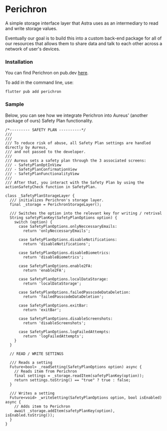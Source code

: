 # Perichron

A simple storage interface layer that Astra uses as an intermediary to read 
and write storage values. 

Eventually our goal is to build this into a custom back-end
package for all of our resources that allows them to share data and talk to each other across a network of user's devices. 

### Installation
You can find Perichron on pub.dev [here](https://pub.dev/packages/perichron). 

To add in the command line, use: 
```
flutter pub add perichron
```

### Sample
Below, you can see how we integrate Perichron into Aureus' (another package of ours) Safety Plan functionality. 

```
/*--------- SAFETY PLAN ----------*/
///
///
/// To reduce risk of abuse, all Safety Plan settings are handled directly by Aureus,
/// and not passed to the developer.
///
/// Aureus sets a safety plan through the 3 associated screens:
/// - SafetyPlanOptInView
/// - SafetyPlanConfirmationView
/// - SafetyPlanFunctionalityView
///
/// After that, you interact with the Safety Plan by using the actionSafetyCheck function in SafetyPlan.

class _SafetyPlanStorageLayer {
  /// initializes Perichron's storage layer. 
  final _storage = PerichronStorageLayer();

  /// Switches the option into the relevant key for writing / retrival
  String safetyPlanKey(SafetyPlanOptions option) {
    switch (option) {
      case SafetyPlanOptions.onlyNeccessaryEmails:
        return 'onlyNeccessaryEmails';

      case SafetyPlanOptions.disableNotifications:
        return 'disableNotifications';

      case SafetyPlanOptions.disableBiometrics:
        return 'disableBiometrics';

      case SafetyPlanOptions.enable2FA:
        return 'enable2FA';

      case SafetyPlanOptions.localDataStorage:
        return 'localDataStorage';

      case SafetyPlanOptions.failedPasscodeDataDeletion:
        return 'failedPasscodeDataDeletion';

      case SafetyPlanOptions.exitBar:
        return 'exitBar';

      case SafetyPlanOptions.disableScreenshots:
        return 'disableScreenshots';

      case SafetyPlanOptions.logFailedAttempts:
        return 'logFailedAttempts';
    }
  }

  // READ / WRITE SETTINGS

  /// Reads a setting
  Future<bool> _readSetting(SafetyPlanOptions option) async {
    // Reads item from Perichron
    final settings = _storage.readItem(safetyPlanKey(option));
    return settings.toString() == "true" ? true : false;
  }

  /// Writes a setting
  Future<void> _writeSetting(SafetyPlanOptions option, bool isEnabled) async {
    // Adds item to Perichron
    await _storage.addItem(safetyPlanKey(option), isEnabled.toString());
  }
}
```
